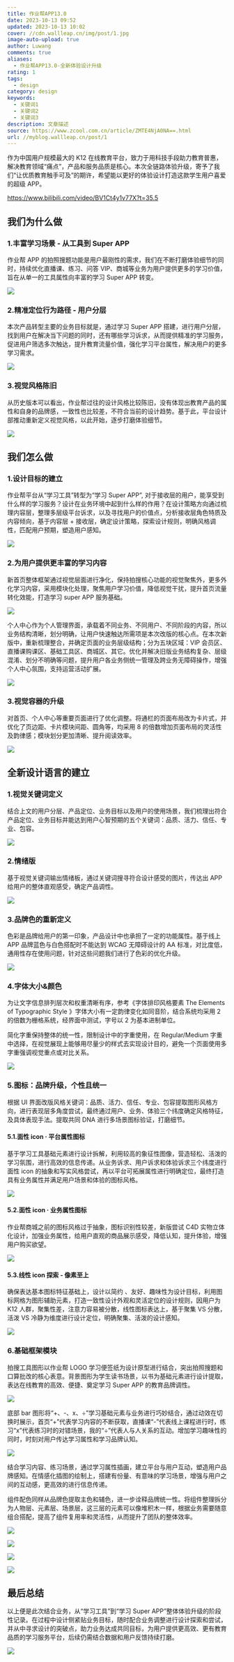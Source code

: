 ```yaml
---
title: 作业帮APP13.0
date: 2023-10-13 09:52
updated: 2023-10-13 10:02
cover: //cdn.wallleap.cn/img/post/1.jpg
image-auto-upload: true
author: Luwang
comments: true
aliases:
  - 作业帮APP13.0-全新体验设计升级
rating: 1
tags:
  - design
category: design
keywords:
  - 关键词1
  - 关键词2
  - 关键词3
description: 文章描述
source: https://www.zcool.com.cn/article/ZMTE4NjA0NA==.html
url: //myblog.wallleap.cn/post/1
---
```


作为中国用户规模最大的 K12 在线教育平台，致力于用科技手段助力教育普惠，解决教育领域“痛点”，产品和服务品质是核心。本次全链路体验升级，寄予了我们“让优质教育触手可及”的期许，希望能以更好的体验设计打造这款学生用户喜爱的超级 APP。

<https://www.bilibili.com/video/BV1Ct4y1v77X?t=35.5>

## 我们为什么做

### 1.丰富学习场景 - 从工具到 Super APP

作业帮 APP 的拍照搜题功能是用户最刚性的需求，我们在不断打磨体验细节的同时，持续优化直播课、练习、问答 VIP、商城等业务为用户提供更多的学习价值，旨在从单一的工具属性向丰富的学习 Super APP 转变。

![](https://cdn.wallleap.cn/img/pic/illustration/202310130954248.jpeg)

### 2.精准定位行为路径 - 用户分层

本次产品转型主要的业务目标就是，通过学习 Super APP 搭建，进行用户分层，找到用户在解决当下问题的同时，还有哪些学习诉求，从而提供精准的学习服务，促进用户筛选多次触达，提升教育流量价值，强化学习平台属性，解决用户的更多学习需求。

![](https://cdn.wallleap.cn/img/pic/illustration/202310130954182.jpeg)

### 3.视觉风格陈旧

从历史版本可以看出，作业帮过往的设计风格比较陈旧，没有体现出教育产品的属性和自身的品牌感，一致性也比较差，不符合当前的设计趋势。基于此，平台设计部推动重新定义视觉风格，以此开始，逐步打磨体验细节。

![](https://cdn.wallleap.cn/img/pic/illustration/202310130954183.jpeg)

## 我们怎么做

### 1.设计目标的建立

作业帮平台从“学习工具”转型为“学习 Super APP”, 对于接收层的用户，能享受到什么样的学习服务？设计在业务环境中起到什么样的作用？在设计策略方向通过梳理内容层，整理多层级平台诉求，以及寻找用户的价值点，分析接收层角色特质及内容倾向，基于内容层 + 接收层，确定设计策略，探索设计规则，明确风格调性，匹配用户预期，塑造用户感知。

![](https://cdn.wallleap.cn/img/pic/illustration/202310130955104.jpeg)

### 2.为用户提供更丰富的学习内容

新首页整体框架通过视觉层面进行净化，保持拍搜核心功能的视觉聚焦外，更多外化学习内容，采用模块化处理，聚焦用户学习价值，降低视觉干扰，提升首页流量转化效能，打造学习 super APP 服务基础。

![](https://cdn.wallleap.cn/img/pic/illustration/202310130955105.jpeg)

个人中心作为个人管理界面，承载着不同业务、不同用户、不同阶段的内容，所以业务结构清晰，划分明确，让用户快速触达所需项是本次改版的核心点。在本次新版中，重新梳理整合，并确定页面的业务层级结构；分为五块区域：VIP 会员区、直播课购课区、基础工具区、商城区、其它。优化并解决旧版业务结构复杂、层级混淆、划分不明确等问题，提升用户各业务侧统一管理及跨业务无障碍操作，增强个人中心氛围，支持运营活动扩展。

![](https://cdn.wallleap.cn/img/pic/illustration/202310130956564.png)

### 3.视觉容器的升级

对首页、个人中心等重要页面进行了优化调整。将通栏的页面布局改为卡片式，并优化了页边距、卡片模块间距、圆角等，均采用 8 的倍数增加页面布局的灵活性及韵律感；模块划分更加清晰、提升阅读效率。

![](https://cdn.wallleap.cn/img/pic/illustration/202310130956846.png)

## 全新设计语言的建立

### 1.视觉关键词定义

结合上文的用户分层、产品定位、业务目标以及用户的使用场景，我们梳理出符合产品定位、业务目标并能达到用户心智预期的五个关键词：品质、活力、信任、专业、包容。

![](https://cdn.wallleap.cn/img/pic/illustration/202310130957163.png)

### 2.情绪版

基于视觉关键词输出情绪板，通过关键词搜寻符合设计感受的图片，传达出 APP 给用户的整体直观感受，确定产品调性。

![](https://cdn.wallleap.cn/img/pic/illustration/202310130957985.png)

### 3.品牌色的重新定义

色彩是品牌给用户的第一印象，产品设计中也承担了一定的功能属性。基于线上 APP 品牌蓝色与白色搭配时不能达到 WCAG 无障碍设计的 AA 标准，对比度低，通用性存在使用问题，针对这些问题我们进行了色彩的优化升级。

![](https://cdn.wallleap.cn/img/pic/illustration/202310130958932.png)

### 4.字体大小&颜色

为让文字信息排列层次和权重清晰有序，参考《字体排印风格要素 The Elements of Typographic Style 》字体大小有一定韵律变化如同音阶，结合系统均采用 2 的倍数为栅格系统，经界面中测试，字号以 2 为基本进制单位。

简化字重保持整体的统一性，限制设计中的字重使用，在 Regular/Medium 字重中选择，在视觉展现上能够用尽量少的样式去实现设计目的，避免一个页面使用多字重强调视觉重点或对比关系。

![](https://cdn.wallleap.cn/img/pic/illustration/202310130958767.png)

### 5.图标：品牌升级，个性且统一

根据 UI 界面改版风格关键词：品质、活力、信任、专业、包容提取图形风格方向，进行表现层多角度尝试，最终通过用户、业务、体验三个纬度确定风格特征，及具体表现手法。提取共同 DNA 进行多场景图标验证，打磨细节。

#### 5.1.面性 icon · 平台属性图标

基于学习工具基础元素进行设计拆解，利用较高的象征性图像，营造轻松、活泼的学习氛围，进行高效的信息传递。从业务诉求、用户诉求和体验诉求三个纬度进行面性 icon 的抽象和写实风格尝试，再以平台可拓展属性进行明确定位，最终打造具有业务属性并满足用户场景和体验的图标风格。

![](https://cdn.wallleap.cn/img/pic/illustration/202310130959296.png)

#### 5.2.面性 icon · 业务属性图标

作业帮商城之前的图标风格过于抽象，图标识别性较差，新版尝试 C4D 实物立体化设计，加强业务属性，给用户直观的商品展示感受，降低认知，提升体验，增强用户购买欲望。

![](https://cdn.wallleap.cn/img/pic/illustration/202310130959140.png)

#### 5.3.线性 icon 探索 - 像素至上

确保表达基本图标特征基础上，设计以简约 、友好、趣味性为设计目标，利用图标网格为图形辅助元素，打造一致性设计外观和灵活定位的设计规则，因用户为 K12 人群，聚集性差，注意力容易被分散，线性图标表达上，基于聚集 VS 分散，活泼 VS 冷静为维度进行设计定位，明确聚集、活泼的设计感知。

![](https://cdn.wallleap.cn/img/pic/illustration/202310130959479.png)

### 6.基础框架模块

拍搜工具图形以作业帮 LOGO 学习便签纸为设计原型进行结合，突出拍照搜题和口算批改的核心表意。背景图形为学生读书场景，以书为基础元素进行设计提取，表达在线教育的高效、便捷、奠定学习 Super APP 的教育品牌调性。

![](https://cdn.wallleap.cn/img/pic/illustration/202310131000602.png)

底部 bar 图形将“+、-、x、÷”学习基础元素与业务进行巧妙结合，通过动效在切换时展示，首页“+”代表学习内容的不断获取，直播课“-”代表线上课程进行时，练习“x”代表练习时的对错场景，我的“÷”代表人与人关系的互动。增加学习趣味性的同时，时刻对用户传达学习属性和学习品牌认知。

![](https://cdn.wallleap.cn/img/pic/illustration/202310131000556.jpg)

结合学习内容、练习场景，通过学习属性插画，建立平台与用户互动，塑造用户品牌感知。在情感化插图的绘制上，搭建有份量、有意味的学习场景，增强与用户之间的互动感，更高效的进行信息传递。

组件配色同样从品牌色提取主色和辅色，进一步诠释品牌统一性。将组件整理拆分为人物层、元素层、场景层，这三层的元素可以像堆积木一样，根据业务需要随意组合搭配，提高了组件复用率和灵活性，从而提升了团队的整体效率。

![](https://cdn.wallleap.cn/img/pic/illustration/202310131001708.png)

![](https://cdn.wallleap.cn/img/pic/illustration/202310131001370.png)

![](https://cdn.wallleap.cn/img/pic/illustration/202310131001109.png)

![](https://cdn.wallleap.cn/img/pic/illustration/202310131001356.png)

## 最后总结

以上便是此次结合业务，从“学习工具”到“学习 Super APP”整体体验升级的阶段性记录。在过程中设计侧紧贴业务目标，随时配合业务调整进行设计探索和尝试，并从中寻求设计的突破点，助力业务达成共同目标，为用户提供更高效、更有教育品质的学习服务平台，后续仍需结合数据和用户反馈持续打磨。

![](https://cdn.wallleap.cn/img/pic/illustration/202310131002349.png)
